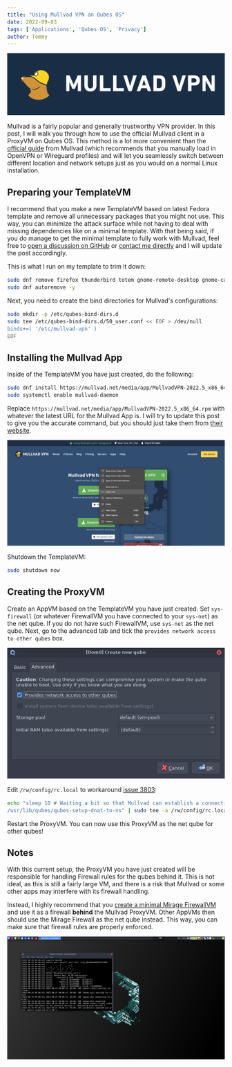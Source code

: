 ```yaml
---
title: "Using Mullvad VPN on Qubes OS"
date: 2022-09-03
tags: ['Applications', 'Qubes OS', 'Privacy']
author: Tommy
---
```


![Mullvad VPN](/images/mullvad-vpn-1.png)

Mullvad is a fairly popular and generally trustworthy VPN provider. In this post, I will walk you through how to use the official Mullvad client in a ProxyVM on Qubes OS. This method is a lot more convenient than the [official guide](https://mullvad.net/en/help/qubes-os-4-and-mullvad-vpn/) from Mullvad (which recommends that you manually load in OpenVPN or Wireguard profiles) and will let you seamlessly switch between different location and network setups just as you would on a normal Linux installation.

## Preparing your TemplateVM

I recommend that you make a new TemplateVM based on latest Fedora template and remove all unnecessary packages that you might not use. This way, you can minimize the attack surface while not having to deal with missing dependencies like on a minimal template. With that being said, if you do manage to get the minimal template to fully work with Mullvad, feel free to [open a discussion on GitHub](https://github.com/orgs/PrivSec-dev/discussions) or [contact me directly](https://tommytran.io/contact) and I will update the post accordingly.

This is what I run on my template to trim it down:
```bash
sudo dnf remove firefox thunderbird totem gnome-remote-desktop gnome-calendar gnome-disk-utility gnome-calculator gnome-connections gnome-weather gnome-contacts gnome-clocks gnome-maps gnome-screenshot gnome-logs gnome-characters gnome-font-viewer gnome-color-manager simple-scan keepassxc cheese baobab yelp evince* httpd mozilla* cups rygel -y
sudo dnf autoremove -y
```

Next, you need to create the bind directories for Mullvad's configurations:

```bash
sudo mkdir -p /etc/qubes-bind-dirs.d
sudo tee /etc/qubes-bind-dirs.d/50_user.conf << EOF > /dev/null
binds+=( '/etc/mullvad-vpn' )
EOF
```

## Installing the Mullvad App

Inside of the TemplateVM you have just created, do the following:

```bash
sudo dnf install https://mullvad.net/media/app/MullvadVPN-2022.5_x86_64.rpm
sudo systemctl enable mullvad-daemon
```

Replace `https://mullvad.net/media/app/MullvadVPN-2022.5_x86_64.rpm` with whatever the latest URL for the Mullvad App is. I will try to update this post to give you the accurate command, but you should just take them from [their website](https://mullvad.net/en/download/linux/).

![Mullvad VPN URL](/images/mullvad-vpn-2.png)

Shutdown the TemplateVM:

```bash
sudo shutdown now
```

## Creating the ProxyVM

Create an AppVM based on the TemplateVM you have just created. Set `sys-firewall` (or whatever FirewallVM you have connected to your `sys-net`) as the net qube. If you do not have such FirewallVM, use `sys-net` as the net qube. Next, go to the advanced tab and tick the `provides network access to other qubes` box.

![Provides Network](/images/provides-network.png)

Edit `/rw/config/rc.local` to workaround [issue 3803](https://github.com/mullvad/mullvadvpn-app/issues/3803):

```bash
echo "sleep 10 # Waiting a bit so that Mullvad can establish a connection
/usr/lib/qubes/qubes-setup-dnat-to-ns" | sudo tee -a /rw/config/rc.local
```

Restart the ProxyVM. You can now use this ProxyVM as the net qube for other qubes!

## Notes

With this current setup, the ProxyVM you have just created will be responsible for handling Firewall rules for the qubes behind it. This is not ideal, as this is still a fairly large VM, and there is a risk that Mullvad or some other apps may interfere with its firewall handling.

Instead, I highly recommend that you [create a minimal Mirage FirewallVM](/posts/qubes/firewalling-with-mirageos-on-qubes-os/) and use it as a firewall **behind** the Mullvad ProxyVM. Other AppVMs then should use the Mirage Firewall as the net qube instead. This way, you can make sure that firewall rules are properly enforced.

![MirageOS](/images/mirageos.png)